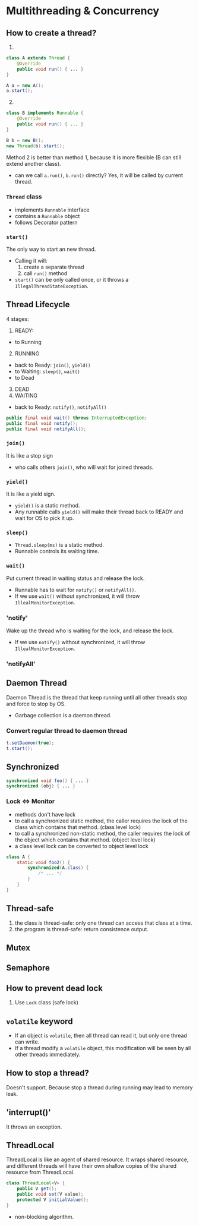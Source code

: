 # Multithreading & Concurrency
## How to create a thread?
1. 
```java
class A extends Thread {
	@Override
	public void run() { ... }
}

A a = new A();
a.start();
```

2.
```java
class B implements Runnable {
	@Override
	public void run() { ... }
}

B b = new B();
new Thread(b).start();
```

Method 2 is better than method 1, because it is more flexible (B can still extend another class).

* can we call `a.run()`, `b.run()` directly?
Yes, it will be called by current thread.

### `Thread` class
* implements `Runnable` interface
* contains a `Runnable` object
* follows Decorator pattern

### `start()`
The only way to start an new thread.

* Calling it will:
  1. create a separate thread
  2. call `run()` method
* `start()` can be only called once, or it throws a `IllegalThreadStateException`.


## Thread Lifecycle
4 stages:
1. READY:
  * to Running
2. RUNNING
  * back to Ready: `join()`, `yield()`
  * to Waiting: `sleep()`, `wait()`
  * to Dead
3. DEAD
4. WAITING
  * back to Ready: `notify()`, `notifyAll()`

```java
public final void wait() throws InterruptedException;
public final void notify();
public final void notifyAll();
```

### `join()`
It is like a stop sign

* who calls others `join()`, who will wait for joined threads.

### `yield()`
It is like a yield sign.

* `yield()` is a static method.
* Any runnable calls `yield()` will make their thread back to READY and wait for OS to pick it up.

### `sleep()`
* `Thread.sleep(ms)` is a static method.
* Runnable controls its waiting time.

### `wait()`
Put current thread in waiting status and release the lock.

* Runnable has to wait for `notify()` or `notifyAll()`.
* If we use `wait()` without synchronized, it will throw `IllealMonitorException`.

### 'notify'
Wake up the thread who is waiting for the lock, and release the lock.

* If we use `notify()` without synchronized, it will throw `IllealMonitorException`.

### 'notifyAll'


## Daemon Thread
Daemon Thread is the thread that keep running until all other threads stop and force to stop by OS.

* Garbage collection is a daemon thread.

### Convert regular thread to daemon thread
```java
t.setDaemon(true);
t.start();
```

## Synchronized
```java
synchronized void foo() { ... }
synchronized (obj) { ... }
```

### Lock <=> Monitor
* methods don't have lock
* to call a synchronized static method, the caller requires the lock of the class which contains that method. (class level lock)
* to call a synchronized non-static method, the caller requires the lock of the object which contains that method. (object level lock)
* a class level lock can be converted to object level lock

```java
class A {
	static void foo2() {
		synchronized(A.class) {
			/* ... */
		}
	}
}
```


## Thread-safe
1. the class is thread-safe: only one thread can access that class at a time.
2. the program is thread-safe: return consistence output.


## Mutex


## Semaphore


## How to prevent dead lock
1. Use `Lock` class (safe lock)


## `volatile` keyword
* If an object is `volatile`, then all thread can read it, but only one thread can write.
* If a thread modify a `volatile` object, this modification will be seen by all other threads immediately.


## How to stop a thread?
Doesn't support. Because stop a thread during running may lead to memory leak.


## 'interrupt()'
It throws an exception.


## ThreadLocal
ThreadLocal is like an agent of shared resource. It wraps shared resource, and different threads will have their own shallow copies of the shared resource from ThreadLocal.

```java
class ThreadLocal<V> {
	public V get();
	public void set(V value);
	protected V initialValue();
}
```

* non-blocking algorithm.
